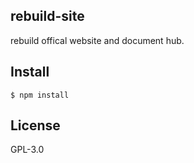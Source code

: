 ## rebuild-site
rebuild offical website and document hub.

## Install
`$ npm install`

## License
GPL-3.0